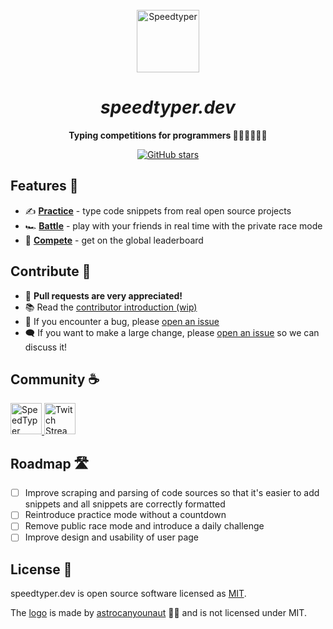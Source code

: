 
<br>
<div align="center">
  <a href="https://speedtyper.dev" target="_blank">
    <img src="https://speedtyper.dev/images/logo.png" alt="Speedtyper" height="100" width="auto"/>
  </a>
  <h1><i>speedtyper.dev</i></h1>
</div>

<p align="center">
  <b>
      Typing competitions for programmers 🧑‍💻👩‍💻👨‍💻
  </b>
</p>
<p align="center">
  <a href="https://github.com/codicocodes/speedtyper-community" target="__blank"><img alt="GitHub stars" src="https://img.shields.io/github/stars/codicocodes/speedtyper-community?style=social"></a>
</p>



## Features 🎉

- ✍️ [**Practice**](https://speedtyper.dev/play?mode=private) - type code snippets from real open source projects
- 🏎️ [**Battle**](https://speedtyper.dev/play?mode=private) - play with your friends in real time with the private race mode
- 🏅 [**Compete**](https://speedtyper.dev) - get on the global leaderboard

## Contribute 👷
- 🦄 **Pull requests are very appreciated!**
- 📚 Read the [contributor introduction (wip)](https://github.com/codicocodes/tmp-speedtyper-monorepo/blob/main/CONTRIBUTING.md)
- 🐛 If you encounter a bug, please [open an issue](https://github.com/codicocodes/speedtyper-community/issues/new)
- 🗨️ If you want to make a large change, please [open an issue](https://github.com/codicocodes/speedtyper-community/issues/new) so we can discuss it!

## Community ☕
<a href="https://discord.gg/AMbnnN5eep" target="__blank">
  <img src="https://discordapp.com/api/guilds/774781405506568202/widget.png?style=banner2" alt="SpeedTyper Discord" width="auto" height="50px"/>
</a>
<a href="https://twitch.tv/codico" target="__blank">
  <img src="https://user-images.githubusercontent.com/76068197/187993983-6133fe16-46ed-45f7-a459-fa798bda4a92.png" alt="Twitch Stream" width="auto" height="50px"/>
</a>

## Roadmap 🛣️

- [ ] Improve scraping and parsing of code sources so that it's easier to add snippets and all snippets are correctly formatted
- [ ] Reintroduce practice mode without a countdown
- [ ] Remove public race mode and introduce a daily challenge
- [ ] Improve design and usability of user page

## License 📜

speedtyper.dev is open source software licensed as [MIT](https://github.com/codicocodes/tmp-speedtyper-monorepo/blob/main/LICENSE).

The [logo](https://github.com/codicocodes/tmp-speedtyper-monorepo/blob/main/packages/webapp/public/images/logo.png) is made by [astrocanyounaut](https://www.twitch.tv/astrocanyounaut) 🧑‍🚀 and is not licensed under MIT.
